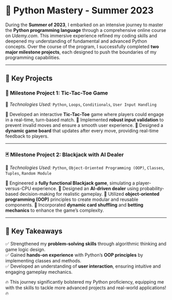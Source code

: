 # 🐍 Python Mastery - Summer 2023

During the **Summer of 2023**, I embarked on an intensive journey to master the **Python programming language** through a comprehensive online course on *Udemy.com*. This immersive experience refined my coding skills and deepened my understanding of fundamental and advanced Python concepts. Over the course of the program, I successfully completed **two major milestone projects**, each designed to push the boundaries of my programming capabilities.

---

## 🚀 Key Projects

### 🎯 Milestone Project 1: **Tic-Tac-Toe Game**
📌 *Technologies Used:* `Python`, `Loops`, `Conditionals`, `User Input Handling`

🔹 Developed an interactive **Tic-Tac-Toe** game where players could engage in a real-time, turn-based match.
🔹 Implemented **robust input validation** to prevent invalid moves and ensure a smooth user experience.
🔹 Designed a **dynamic game board** that updates after every move, providing real-time feedback to players.

---

### 🃏 Milestone Project 2: **Blackjack with AI Dealer**
📌 *Technologies Used:* `Python`, `Object-Oriented Programming (OOP)`, `Classes`, `Tuples`, `Random Module`

🔹 Engineered a **fully functional Blackjack game**, simulating a player-versus-CPU experience.
🔹 Designed an **AI-driven dealer** using probability-based decision-making for realistic gameplay.
🔹 Utilized **object-oriented programming (OOP)** principles to create modular and reusable components.
🔹 Incorporated **dynamic card shuffling** and **betting mechanics** to enhance the game’s complexity.

---

## 🎯 Key Takeaways
✅ Strengthened my **problem-solving skills** through algorithmic thinking and game logic design.  
✅ Gained **hands-on experience** with Python’s **OOP principles** by implementing classes and methods.  
✅ Developed an understanding of **user interaction**, ensuring intuitive and engaging gameplay mechanics.  

🔥 This journey significantly bolstered my Python proficiency, equipping me with the skills to tackle more advanced projects and real-world applications! 🔥
